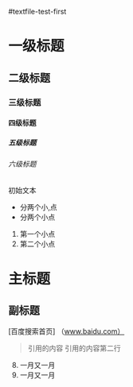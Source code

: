 #textfile-test-first
# 一级标题
## 二级标题
### 三级标题
#### 四级标题
##### 五级标题
###### 六级标题
初始文本
- 分两个小,点
- 分两个小点
1. 第一个小点
2. 第二个小点
  
主标题
======
副标题
------
[百度搜索首页] （www.baidu.com）

>引用的内容
>引用的内容第二行
     
8. 一月又一月
4. 一月又一月
